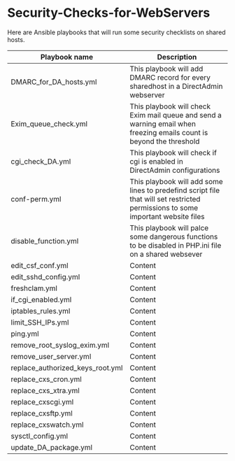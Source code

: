 # Security-Checks-for-WebServers
Here are Ansible playbooks that will run some security checklists on shared hosts.

| Playbook name  | Description |
| ------------- | ------------- |
| DMARC_for_DA_hosts.yml  | This playbook will add DMARC record for every sharedhost in a DirectAdmin webserver |
| Exim_queue_check.yml  | This playbook will check Exim mail queue and send a warning email when freezing emails count is beyond the threshold |
| cgi_check_DA.yml  | This playbook will check if cgi is enabled in DirectAdmin configurations |
| conf-perm.yml  | This playbook will add some lines to predefind script file that will set restricted permissions to some important website files |
| disable_function.yml  | This playbook will palce some dangerous functions to be disabled in PHP.ini file on a shared websever |
| edit_csf_conf.yml  | Content |
| edit_sshd_config.yml  | Content |
| freshclam.yml  | Content |
| if_cgi_enabled.yml  | Content |
| iptables_rules.yml  | Content |
| limit_SSH_IPs.yml  | Content |
| ping.yml  | Content |
| remove_root_syslog_exim.yml  | Content |
| remove_user_server.yml  | Content |
| replace_authorized_keys_root.yml  | Content |
| replace_cxs_cron.yml  | Content |
| replace_cxs_xtra.yml  | Content |
| replace_cxscgi.yml  | Content |
| replace_cxsftp.yml  | Content |
| replace_cxswatch.yml  | Content |
| sysctl_config.yml  | Content |
| update_DA_package.yml  | Content |


